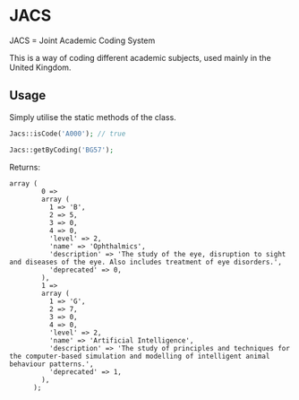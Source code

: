 # JACS

JACS = Joint Academic Coding System

This is a way of coding different academic subjects, used mainly in the United Kingdom.

## Usage

Simply utilise the static methods of the class.

```php
Jacs::isCode('A000'); // true
```

```php
Jacs::getByCoding('BG57');
```

Returns:
```
array (
        0 =>
        array (
          1 => 'B',
          2 => 5,
          3 => 0,
          4 => 0,
          'level' => 2,
          'name' => 'Ophthalmics',
          'description' => 'The study of the eye, disruption to sight and diseases of the eye. Also includes treatment of eye disorders.',
          'deprecated' => 0,
        ),
        1 =>
        array (
          1 => 'G',
          2 => 7,
          3 => 0,
          4 => 0,
          'level' => 2,
          'name' => 'Artificial Intelligence',
          'description' => 'The study of principles and techniques for the computer-based simulation and modelling of intelligent animal behaviour patterns.',
          'deprecated' => 1,
        ),
      );
```